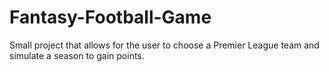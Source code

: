 # Fantasy-Football-Game
Small project that allows for the user to choose a Premier League team and simulate a season to gain points.
